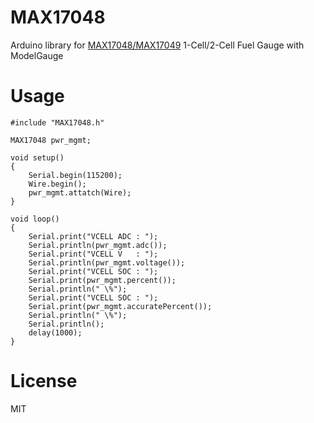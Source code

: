 # MAX17048

Arduino library for [MAX17048/MAX17049](https://www.maximintegrated.com/en/products/power/battery-management/MAX17048.html) 1-Cell/2-Cell Fuel Gauge with ModelGauge


# Usage

```
#include "MAX17048.h"

MAX17048 pwr_mgmt;

void setup()
{
    Serial.begin(115200);
    Wire.begin();
    pwr_mgmt.attatch(Wire);
}

void loop()
{
    Serial.print("VCELL ADC : ");
    Serial.println(pwr_mgmt.adc());
    Serial.print("VCELL V   : ");
    Serial.println(pwr_mgmt.voltage());
    Serial.print("VCELL SOC : ");
    Serial.print(pwr_mgmt.percent());
    Serial.println(" \%");
    Serial.print("VCELL SOC : ");
    Serial.print(pwr_mgmt.accuratePercent());
    Serial.println(" \%");
    Serial.println();
    delay(1000);
}
```

# License

MIT
